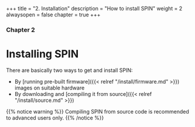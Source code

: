 +++
title = "2. Installation"
description = "How to install SPIN"
weight = 2
alwaysopen = false
chapter = true
+++

### Chapter 2

# Installing SPIN

There are basically two ways to get and install SPIN:

* By [running pre-built firmware]({{< relref "/install/firmware.md" >}}) images on suitable hardware
* By downloading and [compiling it from source]({{< relref "/install/source.md" >}})

{{% notice warning %}}
Compiling SPIN from source code is recommended to advanced users only.
{{% /notice %}}


